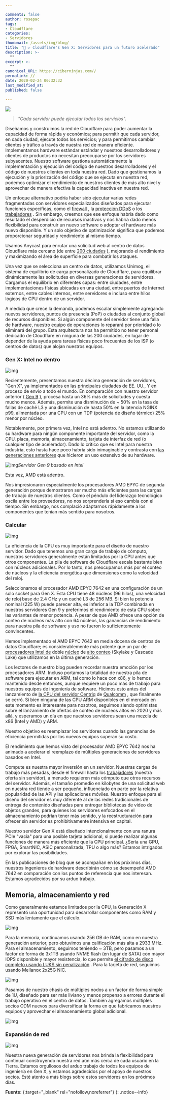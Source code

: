 ```yaml
---

comments: false
author: rosepac
tags:
- Cloudflare
categories:
- Servidores
thumbnail: /assets/img/blog/
title: "🚀 ▷ Cloudflare's Gen X: Servidores para un futuro acelerado"
description: >-
  ""
excerpt: >-
  ""
canonical_URL: https://ciberninjas.com//
permalink: //
date: 2020-02-24 00:32:32
last_modified_at: 
published: false

---
```


![](/assets/img/ "")

> *"Cada servidor puede ejecutar todos los servicios".*

Diseñamos y construimos la red de Cloudflare para poder aumentar la capacidad de forma rápida y económica; para permitir que cada servidor, en cada ciudad, ejecute todos los servicios; y para permitirnos cambiar clientes y tráfico a través de nuestra red de manera eficiente. Implementamos hardware estándar estándar y nuestros desarrolladores y clientes de productos no necesitan preocuparse por los servidores subyacentes. Nuestro software gestiona automáticamente la implementación y ejecución del código de nuestros desarrolladores y el código de nuestros clientes en toda nuestra red. Dado que gestionamos la ejecución y la priorización del código que se ejecuta en nuestra red, podemos optimizar el rendimiento de nuestros clientes de más alto nivel y aprovechar de manera efectiva la capacidad inactiva en nuestra red.

Un enfoque alternativo podría haber sido ejecutar varias redes fragmentadas con servidores especializados diseñados para ejecutar funciones específicas, como el [firewall](https://www.cloudflare.com/waf/) , la [protección DDoS](https://www.cloudflare.com/ddos/) o los [trabajadores](https://workers.cloudflare.com/) . Sin embargo, creemos que ese enfoque habría dado como resultado el desperdicio de recursos inactivos y nos habría dado menos flexibilidad para construir un nuevo software o adoptar el hardware más nuevo disponible. Y un solo objetivo de optimización significa que podemos proporcionar seguridad y rendimiento al mismo tiempo.

Usamos Anycast para enrutar una solicitud web al centro de datos Cloudflare más cercano (de entre [200 ciudades](https://www.cloudflare.com/network/) ), mejorando el rendimiento y maximizando el área de superficie para combatir los ataques.

Una vez que se selecciona un centro de datos, utilizamos Unimog, el sistema de equilibrio de carga personalizado de Cloudflare, para equilibrar dinámicamente las solicitudes en diversas generaciones de servidores. Cargamos el equilibrio en diferentes capas: entre ciudades, entre implementaciones físicas ubicadas en una ciudad, entre puertos de Internet externos, entre cables internos, entre servidores e incluso entre hilos lógicos de CPU dentro de un servidor.

A medida que crece la demanda, podemos escalar simplemente agregando nuevos servidores, puntos de presencia (PoP) o ciudades al conjunto global de recursos disponibles. Si algún componente del servidor tiene una falla de hardware, nuestro equipo de operaciones lo reparará por prioridad o lo eliminará del grupo. Esta arquitectura nos ha permitido no tener personal dedicado de Cloudflare en ninguna de las 200 ciudades, en lugar de depender de la ayuda para tareas físicas poco frecuentes de los ISP (o centros de datos) que alojan nuestros equipos.

### Gen X: Intel no dentro

![img](https://blog-cloudflare-com-assets.storage.googleapis.com/2020/02/AMD_EPYC-39.jpg)

Recientemente, presentamos nuestra décima generación de servidores, "Gen X", ya implementados en las principales ciudades de EE. UU., Y en proceso de envío a todo el mundo. En comparación con nuestro servidor anterior ( [Gen 9](https://blog.cloudflare.com/a-tour-inside-cloudflares-g9-servers/) ), procesa hasta un 36% más de solicitudes y cuesta mucho menos. Además, permite una disminución de ~ 50% en la tasa de fallas de caché L3 y una disminución de hasta 50% en la latencia NGINX p99, alimentada por una CPU con un TDP (potencia de diseño térmico) 25% menor por núcleo.

Notablemente, por primera vez, Intel no está adentro. No estamos utilizando su hardware para ningún componente importante del servidor, como la CPU, placa, memoria, almacenamiento, tarjeta de interfaz de red (o cualquier tipo de acelerador). Dado lo crítico que es Intel para nuestra industria, esto hasta hace poco habría sido inimaginable y contrasta con [las ](https://blog.cloudflare.com/a-tour-inside-cloudflares-g9-servers/)[generaciones ](https://blog.cloudflare.com/a-tour-inside-cloudflares-latest-generation-servers/)[anteriores](https://blog.cloudflare.com/a-tour-inside-cloudflares-g9-servers/) que hicieron un uso extensivo de su hardware.

![img](https://blog-cloudflare-com-assets.storage.googleapis.com/2020/02/AMD2.png)*Servidor Gen 9 basado en Intel*

Esta vez, AMD está adentro.

Nos impresionaron especialmente los procesadores AMD EPYC de segunda generación porque demostraron ser mucho más eficientes para las cargas de trabajo de nuestros clientes. Como el péndulo del liderazgo tecnológico oscila entre los proveedores, no nos sorprendería si eso cambia con el tiempo. Sin embargo, nos complació adaptarnos rápidamente a los componentes que tenían más sentido para nosotros.

### Calcular

![img](https://blog-cloudflare-com-assets.storage.googleapis.com/2020/02/pasted-image-0.png)

La eficiencia de la CPU es muy importante para el diseño de nuestro servidor. Dado que tenemos una gran carga de trabajo de cómputo, nuestros servidores generalmente están limitados por la CPU antes que otros componentes. La pila de software de Cloudflare escala bastante bien con núcleos adicionales. Por lo tanto, nos preocupamos más por el conteo de núcleos y la eficiencia energética que dimensiones como la velocidad del reloj.

Seleccionamos el procesador AMD EPYC 7642 en una configuración de un solo socket para Gen X. Esta CPU tiene 48 núcleos (96 hilos), una velocidad de reloj base de 2.4 GHz y un caché L3 de 256 MB. Si bien la potencia nominal (225 W) puede parecer alta, es inferior a la TDP combinada en nuestros servidores Gen 9 y preferimos el rendimiento de esta CPU sobre las variantes de menor potencia. A pesar de que AMD ofrece una opción de conteo de núcleos más alto con 64 núcleos, las ganancias de rendimiento para nuestra pila de software y uso no fueron lo suficientemente convincentes.

Hemos implementado el AMD EPYC 7642 en media docena de centros de datos Cloudflare; es considerablemente más potente que un par de [procesadores Intel de](https://blog.cloudflare.com/a-tour-inside-cloudflares-g9-servers/) doble [núcleo](https://blog.cloudflare.com/a-tour-inside-cloudflares-g9-servers/) de [alto conteo](https://blog.cloudflare.com/a-tour-inside-cloudflares-g9-servers/) (Skylake y Cascade Lake) que utilizamos en la última generación.

Los lectores de nuestro blog pueden recordar nuestra emoción por los procesadores ARM. Incluso portamos la totalidad de nuestra pila de software para ejecutar en ARM, tal como lo hace con x86, y lo hemos mantenido desde entonces, aunque requiere un poco más de trabajo para nuestros equipos de ingeniería de software. Hicimos esto antes del lanzamiento de [la CPU del servidor Centriq](https://blog.cloudflare.com/arm-takes-wing/) de [Qualcomm](https://blog.cloudflare.com/arm-takes-wing/) , que finalmente se cerró. Si bien ninguna de las CPU ARM disponibles en el mercado en este momento es interesante para nosotros, seguimos siendo optimistas sobre el lanzamiento de ofertas de conteo de núcleos altos en 2020 y más allá, y esperamos un día en que nuestros servidores sean una mezcla de x86 (Intel y AMD) y ARM.

Nuestro objetivo es reemplazar los servidores cuando las ganancias de eficiencia permitidas por los nuevos equipos superan su costo.

El rendimiento que hemos visto del procesador AMD EPYC 7642 nos ha animado a acelerar el reemplazo de múltiples generaciones de servidores basados en Intel.

Compute es nuestra mayor inversión en un servidor. Nuestras cargas de trabajo más pesadas, desde el firewall hasta los [trabajadores](https://blog.cloudflare.com/cloud-computing-without-containers/) (nuestra oferta sin servidor), a menudo requieren más cómputo que otros recursos del servidor. Además, el tamaño promedio en kilobytes de una solicitud web en nuestra red tiende a ser pequeño, influenciado en parte por la relativa popularidad de las API y las aplicaciones móviles. Nuestro enfoque para el diseño del servidor es muy diferente al de las redes tradicionales de entrega de contenido diseñadas para entregar bibliotecas de video de objetos grandes, para quienes los servidores enfocados en el almacenamiento podrían tener más sentido, y la reestructuración para ofrecer sin servidor es prohibitivamente intensiva en capital.

Nuestro servidor Gen X está diseñado intencionalmente con una ranura PCIe "vacía" para una posible tarjeta adicional, si puede realizar algunas funciones de manera más eficiente que la CPU principal. ¿Sería una GPU, FPGA, SmartNIC, ASIC personalizada, TPU o algo más? Estamos intrigados por explorar las posibilidades.

En las publicaciones de blog que se acompañan en los próximos días, nuestros ingenieros de hardware describirán cómo se desempeñó AMD 7642 en comparación con los puntos de referencia que nos interesan. Estamos agradecidos por su arduo trabajo.

## Memoria, almacenamiento y red

Como generalmente estamos limitados por la CPU, la Generación X representó una oportunidad para desarrollar componentes como RAM y SSD más lentamente que el cálculo.

![img](https://blog-cloudflare-com-assets.storage.googleapis.com/2020/02/AMD_EPYC-13.jpg)

Para la memoria, continuamos usando 256 GB de RAM, como en nuestra generación anterior, pero obtuvimos una calificación más alta a 2933 MHz. Para el almacenamiento, seguimos teniendo ~ 3TB, pero pasamos a un factor de forma de 3x1TB usando NVME flash (en lugar de SATA) con mayor IOPS disponible y mayor resistencia, lo que permite [el cifrado de disco completo usando LUKS sin penalización](https://www.usenix.org/conference/vault20/presentation/korchagin) . Para la tarjeta de red, seguimos usando Mellanox 2x25G NIC.

![img](https://blog-cloudflare-com-assets.storage.googleapis.com/2020/02/AMD_EPYC-5.jpg)

Pasamos de nuestro chasis de múltiples nodos a un factor de forma simple de 1U, diseñado para ser más liviano y menos propenso a errores durante el trabajo operativo en el centro de datos. También agregamos múltiples socios ODM nuevos para diversificar la forma en que fabricamos nuestros equipos y aprovechar el almacenamiento global adicional.

![img](https://blog-cloudflare-com-assets.storage.googleapis.com/2020/02/AMD_EPYC-7.jpg)

### Expansión de red

![img](https://blog-cloudflare-com-assets.storage.googleapis.com/2020/02/AMD_EPYC-35.jpg)

Nuestra nueva generación de servidores nos brinda la flexibilidad para continuar construyendo nuestra red aún más cerca de cada usuario en la Tierra. Estamos orgullosos del arduo trabajo de todos los equipos de ingeniería en Gen X, y estamos agradecidos por el apoyo de nuestros socios. Esté atento a más blogs sobre estos servidores en los próximos días.

**Fuente**\: []( ""){:target="_blank" rel="nofollow,noreferrer"}
{: .notice--info}
